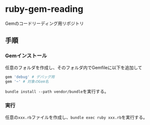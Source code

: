 # ruby-gem-reading

Gemのコードリーディング用リポジトリ

## 手順


### Gemインストール

任意のフォルダを作成し、そのフォルダ内でGemfileに以下を追加して

```ruby
gem 'debug' # デバッグ用
gem '~' # 対象のGem名
```

`bundle install --path vendor/bundle`を実行する。

### 実行

任意の`xxx.rb`ファイルを作成し、`bundle exec ruby xxx.rb`を実行する。
